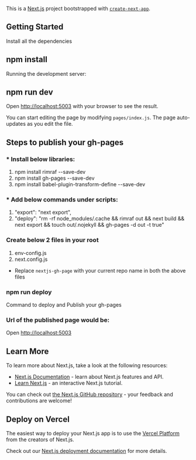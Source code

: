 This is a [Next.js](https://nextjs.org/) project bootstrapped with [`create-next-app`](https://github.com/zeit/next.js/tree/canary/packages/create-next-app).

## Getting Started

Install all the dependencies

## npm install

Running the development server:

## npm run dev

Open [http://localhost:5003](http://localhost:5003) with your browser to see the result.

You can start editing the page by modifying `pages/index.js`. The page auto-updates as you edit the file.

## Steps to publish your gh-pages

### * Install below libraries:

1. npm install rimraf --save-dev
2. npm install gh-pages --save-dev
3. npm install babel-plugin-transform-define --save-dev

### * Add below commands under scripts:

1. "export": "next export",
2. "deploy": "rm -rf node_modules/.cache && rimraf out && next build && next export && touch out/.nojekyll && gh-pages -d out -t true"

### Create below 2 files in your root

1. env-config.js
2. next.config.js

* Replace `nextjs-gh-page` with your current repo name in both the above files

### npm run deploy

Command to deploy and Publish your gh-pages

### Url of the published page would be:

Open [http://localhost:5003](http://localhost:5003)



## Learn More

To learn more about Next.js, take a look at the following resources:

- [Next.js Documentation](https://nextjs.org/docs) - learn about Next.js features and API.
- [Learn Next.js](https://nextjs.org/learn) - an interactive Next.js tutorial.

You can check out [the Next.js GitHub repository](https://github.com/zeit/next.js/) - your feedback and contributions are welcome!

## Deploy on Vercel

The easiest way to deploy your Next.js app is to use the [Vercel Platform](https://vercel.com/import?utm_medium=default-template&filter=next.js&utm_source=create-next-app&utm_campaign=create-next-app-readme) from the creators of Next.js.

Check out our [Next.js deployment documentation](https://nextjs.org/docs/deployment) for more details.
